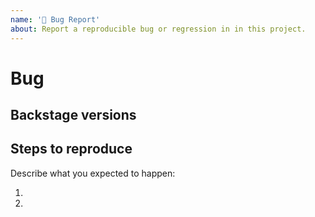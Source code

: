 ```yaml
---
name: '🐛 Bug Report'
about: Report a reproducible bug or regression in in this project.
---
```


# Bug

<!--
  Please provide a clear and concise description of what the bug is.
  Include screenshots if needed.
-->

## Backstage versions

<!--
  Please specify from and to which versions you are upgrading.
-->

## Steps to reproduce

<!--
 Issues without reproduction steps or code are likely to stall.
-->

Describe what you expected to happen:

1.

2.
